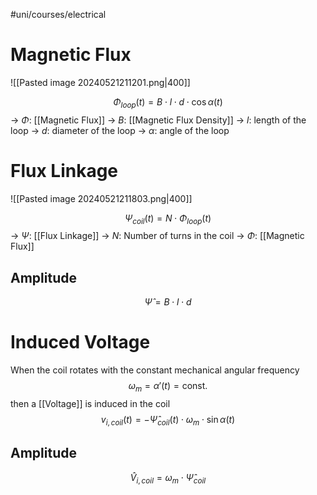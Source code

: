 #uni/courses/electrical 

# Magnetic Flux

![[Pasted image 20240521211201.png|400]]

$$
\Phi_{loop}(t) = B \cdot l \cdot d \cdot \cos \alpha(t)
$$
-> $\Phi$: [[Magnetic Flux]]
-> $B$: [[Magnetic Flux Density]]
-> $l$: length of the loop
-> $d$: diameter of the loop
-> $\alpha$: angle of the loop

# Flux Linkage

![[Pasted image 20240521211803.png|400]]

$$
\Psi_{coil}(t) = N \cdot \Phi_{loop}(t)
$$
-> $\Psi$: [[Flux Linkage]]
-> $N$: Number of turns in the coil
-> $\Phi$: [[Magnetic Flux]]

## Amplitude

$$
\hat{\Psi} = B \cdot l \cdot d
$$

# Induced Voltage

When the coil rotates with the constant mechanical angular frequency
$$
\omega_{m} = \alpha'(t) = \text{const.}
$$
then a [[Voltage]] is induced in the coil
$$
v_{i,coil}(t) = - \hat{\Psi}_{coil}(t) \cdot \omega_{m} \cdot \sin \alpha(t)
$$

## Amplitude

$$
\hat{V}_{i,coil} = \omega_{m} \cdot \hat{\Psi}_{coil}
$$
